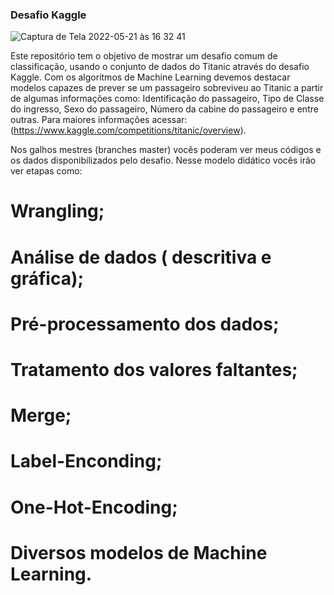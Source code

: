 ### Desafio Kaggle 

![Captura de Tela 2022-05-21 às 16 32 41](https://user-images.githubusercontent.com/94873104/169666637-39916326-6a9a-408a-b641-0bf92903aca0.png)

Este repositório tem o objetivo de mostrar um desafio comum de classificação, usando o conjunto de dados do Titanic através do desafio Kaggle. Com os algoritmos de Machine Learning devemos destacar modelos capazes de prever se um passageiro sobreviveu ao Titanic a partir de algumas informações como: Identificação do passageiro, Tipo de Classe do ingresso, Sexo do passageiro, Número da cabine do passageiro e entre outras. Para maiores informações acessar: (https://www.kaggle.com/competitions/titanic/overview).

Nos galhos mestres (branches master) vocês poderam ver meus códigos e os dados disponibilizados pelo desafio. Nesse modelo didático vocês irão ver etapas como: 

# Wrangling;
# Análise de dados ( descritiva e gráfica);
# Pré-processamento dos dados;
# Tratamento dos valores faltantes;
# Merge;
# Label-Enconding;
# One-Hot-Encoding;
# Diversos modelos de Machine Learning.




